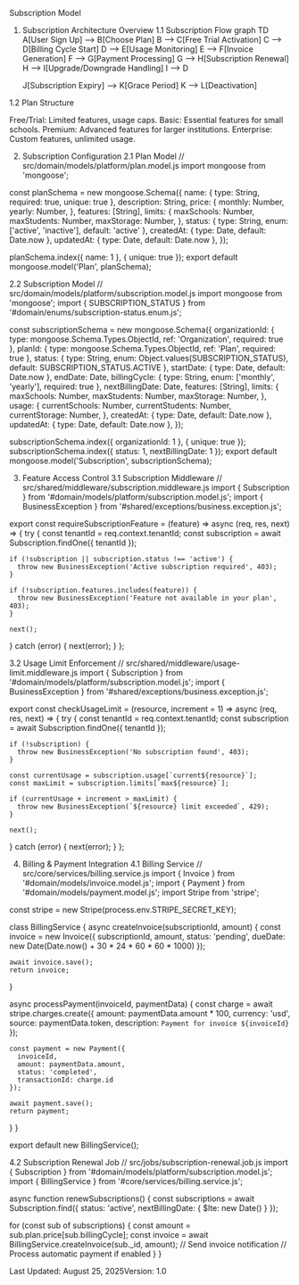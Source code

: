 Subscription Model
1. Subscription Architecture Overview
1.1 Subscription Flow
graph TD
    A[User Sign Up] --> B[Choose Plan]
    B --> C[Free Trial Activation]
    C --> D[Billing Cycle Start]
    D --> E[Usage Monitoring]
    E --> F[Invoice Generation]
    F --> G[Payment Processing]
    G --> H[Subscription Renewal]
    H --> I[Upgrade/Downgrade Handling]
    I --> D

    J[Subscription Expiry] --> K[Grace Period]
    K --> L[Deactivation]

1.2 Plan Structure

Free/Trial: Limited features, usage caps.
Basic: Essential features for small schools.
Premium: Advanced features for larger institutions.
Enterprise: Custom features, unlimited usage.

2. Subscription Configuration
2.1 Plan Model
// src/domain/models/platform/plan.model.js
import mongoose from 'mongoose';

const planSchema = new mongoose.Schema({
  name: { type: String, required: true, unique: true },
  description: String,
  price: {
    monthly: Number,
    yearly: Number,
  },
  features: [String],
  limits: {
    maxSchools: Number,
    maxStudents: Number,
    maxStorage: Number,
  },
  status: { type: String, enum: ['active', 'inactive'], default: 'active' },
  createdAt: { type: Date, default: Date.now },
  updatedAt: { type: Date, default: Date.now },
});

planSchema.index({ name: 1 }, { unique: true });
export default mongoose.model('Plan', planSchema);

2.2 Subscription Model
// src/domain/models/platform/subscription.model.js
import mongoose from 'mongoose';
import { SUBSCRIPTION_STATUS } from '#domain/enums/subscription-status.enum.js';

const subscriptionSchema = new mongoose.Schema({
  organizationId: { type: mongoose.Schema.Types.ObjectId, ref: 'Organization', required: true },
  planId: { type: mongoose.Schema.Types.ObjectId, ref: 'Plan', required: true },
  status: { type: String, enum: Object.values(SUBSCRIPTION_STATUS), default: SUBSCRIPTION_STATUS.ACTIVE },
  startDate: { type: Date, default: Date.now },
  endDate: Date,
  billingCycle: { type: String, enum: ['monthly', 'yearly'], required: true },
  nextBillingDate: Date,
  features: [String],
  limits: {
    maxSchools: Number,
    maxStudents: Number,
    maxStorage: Number,
  },
  usage: {
    currentSchools: Number,
    currentStudents: Number,
    currentStorage: Number,
  },
  createdAt: { type: Date, default: Date.now },
  updatedAt: { type: Date, default: Date.now },
});

subscriptionSchema.index({ organizationId: 1 }, { unique: true });
subscriptionSchema.index({ status: 1, nextBillingDate: 1 });
export default mongoose.model('Subscription', subscriptionSchema);

3. Feature Access Control
3.1 Subscription Middleware
// src/shared/middleware/subscription.middleware.js
import { Subscription } from '#domain/models/platform/subscription.model.js';
import { BusinessException } from '#shared/exceptions/business.exception.js';

export const requireSubscriptionFeature = (feature) => async (req, res, next) => {
  try {
    const tenantId = req.context.tenantId;
    const subscription = await Subscription.findOne({ tenantId });
    
    if (!subscription || subscription.status !== 'active') {
      throw new BusinessException('Active subscription required', 403);
    }
    
    if (!subscription.features.includes(feature)) {
      throw new BusinessException('Feature not available in your plan', 403);
    }
    
    next();
  } catch (error) {
    next(error);
  }
};

3.2 Usage Limit Enforcement
// src/shared/middleware/usage-limit.middleware.js
import { Subscription } from '#domain/models/platform/subscription.model.js';
import { BusinessException } from '#shared/exceptions/business.exception.js';

export const checkUsageLimit = (resource, increment = 1) => async (req, res, next) => {
  try {
    const tenantId = req.context.tenantId;
    const subscription = await Subscription.findOne({ tenantId });
    
    if (!subscription) {
      throw new BusinessException('No subscription found', 403);
    }
    
    const currentUsage = subscription.usage[`current${resource}`];
    const maxLimit = subscription.limits[`max${resource}`];
    
    if (currentUsage + increment > maxLimit) {
      throw new BusinessException(`${resource} limit exceeded`, 429);
    }
    
    next();
  } catch (error) {
    next(error);
  }
};

4. Billing & Payment Integration
4.1 Billing Service
// src/core/services/billing.service.js
import { Invoice } from '#domain/models/invoice.model.js';
import { Payment } from '#domain/models/payment.model.js';
import Stripe from 'stripe';

const stripe = new Stripe(process.env.STRIPE_SECRET_KEY);

class BillingService {
  async createInvoice(subscriptionId, amount) {
    const invoice = new Invoice({
      subscriptionId,
      amount,
      status: 'pending',
      dueDate: new Date(Date.now() + 30 * 24 * 60 * 60 * 1000)
    });
    
    await invoice.save();
    return invoice;
  }

  async processPayment(invoiceId, paymentData) {
    const charge = await stripe.charges.create({
      amount: paymentData.amount * 100,
      currency: 'usd',
      source: paymentData.token,
      description: `Payment for invoice ${invoiceId}`
    });
    
    const payment = new Payment({
      invoiceId,
      amount: paymentData.amount,
      status: 'completed',
      transactionId: charge.id
    });
    
    await payment.save();
    return payment;
  }
}

export default new BillingService();

4.2 Subscription Renewal Job
// src/jobs/subscription-renewal.job.js
import { Subscription } from '#domain/models/platform/subscription.model.js';
import { BillingService } from '#core/services/billing.service.js';

async function renewSubscriptions() {
  const subscriptions = await Subscription.find({
    status: 'active',
    nextBillingDate: { $lte: new Date() }
  });
  
  for (const sub of subscriptions) {
    const amount = sub.plan.price[sub.billingCycle];
    const invoice = await BillingService.createInvoice(sub._id, amount);
    // Send invoice notification
    // Process automatic payment if enabled
  }
}

Last Updated: August 25, 2025Version: 1.0